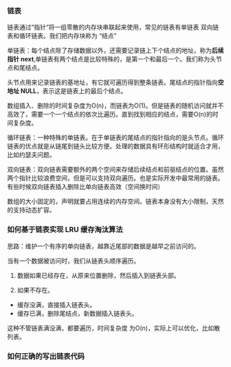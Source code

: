 ### 链表


链表通过“指针“将一组零散的内存块串联起来使用，常见的链表有单链表
双向链表和循环链表。我们把内存块称为 “结点”

单链表：每个结点除了存储数据以外，还需要记录链上下个结点的地址，称为**后续指针 next**,单链表有两个结点是比较特殊的，是第一个和最后一个。我们称为头节点和尾结点。

头节点用来记录链表的基地址，有它就可遍历得到整条链表。尾结点的指针指向**空地址  NULL**，表示这是链表上的最后个结点。


数组插入、删除的时间复杂度为O(n)，而链表为O(1)。但是链表的随机访问就并不高效了，需要一个一个结点的依次比遍历。直到找到相应的结点，需要O(n)的时间复杂度。


循环链表：一种特殊的单链表。在于单链表的尾结点的指针指向的是头节点。循环链表的优点就是从链尾到链头比较方便。处理的数据具有环形结构时就适合才用，比如约瑟夫问题。

双向链表：双向链表需要额外的两个空间来存储后续结点和前驱结点的位置。虽然两个指针比较浪费空间，但是可以支持双向遍历。也是实际开发中最常用的链表。有些时候双向链表插入删除比单向链表高效（空间换时间）

数组的大小固定的，声明就要占用连续的内存空间。链表本身没有大小限制，天然的支持动态扩容。


### 如何基于链表实现 LRU 缓存淘汰算法

思路：维护一个有序的单向链表，越靠近尾部的数据是越早之前访问的。

当有一个数据被访问时，我们从链表头顺序遍历。

1. 数据如果已经存在，从原来位置删除，然后插入到链表头部。
 
2. 如果不存在。
 - 缓存没满，直接插入链表头。
 - 缓存已满，删除尾结点，新数据插入链表头。


这种不管链表满没满，都要遍历，时间复杂度 为O(n)，实际上可以优化，比如散列表。


###  如何正确的写出链表代码

